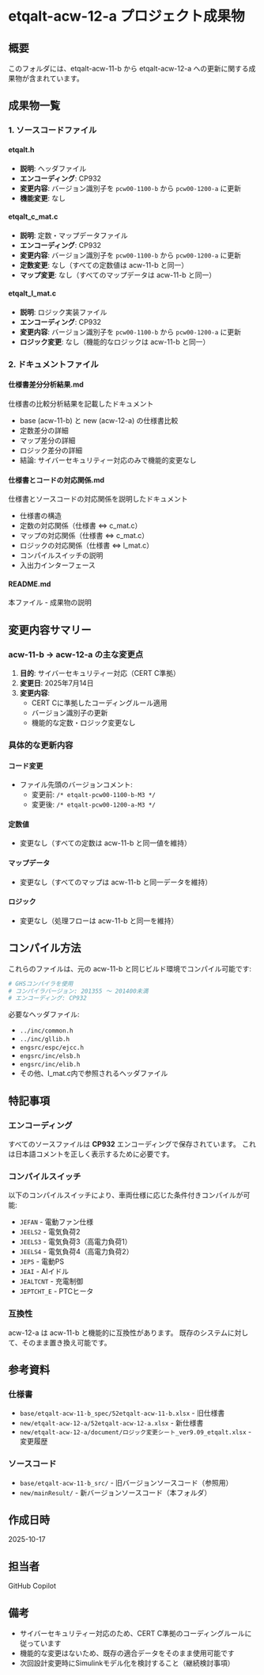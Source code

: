 # etqalt-acw-12-a プロジェクト成果物

## 概要
このフォルダには、etqalt-acw-11-b から etqalt-acw-12-a への更新に関する成果物が含まれています。

## 成果物一覧

### 1. ソースコードファイル

#### etqalt.h
- **説明**: ヘッダファイル
- **エンコーディング**: CP932
- **変更内容**: バージョン識別子を `pcw00-1100-b` から `pcw00-1200-a` に更新
- **機能変更**: なし

#### etqalt_c_mat.c
- **説明**: 定数・マップデータファイル
- **エンコーディング**: CP932
- **変更内容**: バージョン識別子を `pcw00-1100-b` から `pcw00-1200-a` に更新
- **定数変更**: なし（すべての定数値は acw-11-b と同一）
- **マップ変更**: なし（すべてのマップデータは acw-11-b と同一）

#### etqalt_l_mat.c
- **説明**: ロジック実装ファイル
- **エンコーディング**: CP932
- **変更内容**: バージョン識別子を `pcw00-1100-b` から `pcw00-1200-a` に更新
- **ロジック変更**: なし（機能的なロジックは acw-11-b と同一）

### 2. ドキュメントファイル

#### 仕様書差分分析結果.md
仕様書の比較分析結果を記載したドキュメント
- base (acw-11-b) と new (acw-12-a) の仕様書比較
- 定数差分の詳細
- マップ差分の詳細
- ロジック差分の詳細
- 結論: サイバーセキュリティー対応のみで機能的変更なし

#### 仕様書とコードの対応関係.md
仕様書とソースコードの対応関係を説明したドキュメント
- 仕様書の構造
- 定数の対応関係（仕様書 ⇔ c_mat.c）
- マップの対応関係（仕様書 ⇔ c_mat.c）
- ロジックの対応関係（仕様書 ⇔ l_mat.c）
- コンパイルスイッチの説明
- 入出力インターフェース

#### README.md
本ファイル - 成果物の説明

## 変更内容サマリー

### acw-11-b → acw-12-a の主な変更点

1. **目的**: サイバーセキュリティー対応（CERT C準拠）
2. **変更日**: 2025年7月14日
3. **変更内容**:
   - CERT Cに準拠したコーディングルール適用
   - バージョン識別子の更新
   - 機能的な定数・ロジック変更なし

### 具体的な更新内容

#### コード変更
- ファイル先頭のバージョンコメント:
  - 変更前: `/* etqalt-pcw00-1100-b-M3 */`
  - 変更後: `/* etqalt-pcw00-1200-a-M3 */`

#### 定数値
- 変更なし（すべての定数は acw-11-b と同一値を維持）

#### マップデータ
- 変更なし（すべてのマップは acw-11-b と同一データを維持）

#### ロジック
- 変更なし（処理フローは acw-11-b と同一を維持）

## コンパイル方法

これらのファイルは、元の acw-11-b と同じビルド環境でコンパイル可能です:

```bash
# GHSコンパイラを使用
# コンパイラバージョン: 201355 ～ 201400未満
# エンコーディング: CP932
```

必要なヘッダファイル:
- `../inc/common.h`
- `../inc/gllib.h`
- `engsrc/espc/ejcc.h`
- `engsrc/inc/elsb.h`
- `engsrc/inc/elib.h`
- その他、l_mat.c内で参照されるヘッダファイル

## 特記事項

### エンコーディング
すべてのソースファイルは **CP932** エンコーディングで保存されています。
これは日本語コメントを正しく表示するために必要です。

### コンパイルスイッチ
以下のコンパイルスイッチにより、車両仕様に応じた条件付きコンパイルが可能:
- `JEFAN` - 電動ファン仕様
- `JEELS2` - 電気負荷2
- `JEELS3` - 電気負荷3（高電力負荷1）
- `JEELS4` - 電気負荷4（高電力負荷2）
- `JEPS` - 電動PS
- `JEAI` - AIイドル
- `JEALTCNT` - 充電制御
- `JEPTCHT_E` - PTCヒータ

### 互換性
acw-12-a は acw-11-b と機能的に互換性があります。
既存のシステムに対して、そのまま置き換え可能です。

## 参考資料

### 仕様書
- `base/etqalt-acw-11-b_spec/52etqalt-acw-11-b.xlsx` - 旧仕様書
- `new/etqalt-acw-12-a/52etqalt-acw-12-a.xlsx` - 新仕様書
- `new/etqalt-acw-12-a/document/ロジック変更シート_ver9.09_etqalt.xlsx` - 変更履歴

### ソースコード
- `base/etqalt-acw-11-b_src/` - 旧バージョンソースコード（参照用）
- `new/mainResult/` - 新バージョンソースコード（本フォルダ）

## 作成日時
2025-10-17

## 担当者
GitHub Copilot

## 備考
- サイバーセキュリティー対応のため、CERT C準拠のコーディングルールに従っています
- 機能的な変更はないため、既存の適合データをそのまま使用可能です
- 次回設計変更時にSimulinkモデル化を検討すること（継続検討事項）

